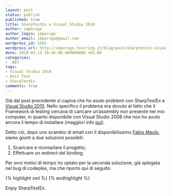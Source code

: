 ```yaml
---
layout: post
status: publish
published: true
title: SharpTestEx e Visual Studio 2010
author: imperugo
author_login: imperugo
author_email: imperugo@gmail.com
wordpress_id: 1501
wordpress_url: http://imperugo.tostring.it/blog/post/sharptestex-visual-studio-2010/
date: 2010-05-13 16:45:00.000000000 +01:00
categories:
- .NET
tags:
- Visual Studio 2010
- Unit Test
- SharpTestEx
comments: true
---
```

<p>Già dal post precedente si capiva che ho avuto problemi con SharpTestEx e <a title="Visual Studio 2010" href="http://tostring.it/tags/archive/visual+studio+2010" target="_blank">Visual Studio 2010</a>. Nello specifico il problema era dovuto al fatto che il Framework di testing cercava di caricare un’assembly non presente nel mio computer, in quanto disponibile con Visual Studio 2008 che non ho avuto ancora il tempo di installare (maggiori info <a title="SharpTestEx - Test fails is Visual Studio 2008 is not installed." href="http://sharptestex.codeplex.com/WorkItem/View.aspx?WorkItemId=5995" rel="nofollow" target="_blank">qui</a>).</p>  <p>Detto ciò, dopo uno scambio di email con il disponibilissimo <a title="Fabio Maulo&#39;s blog" href="http://fabiomaulo.blogspot.com/" rel="nofollow" target="_blank">Fabio Maulo</a>, siamo giunti a due soluzioni possibili:</p>  <ol>   <li>Scaricare e ricompilare il progetto; </li>    <li>Effettuare un redirect del binding; </li> </ol>  <p>Per ovvi motivi di tempo ho optato per la seconda soluzione, già spiegata nel bug di codeplex, ma che riporto qui di seguito:</p>  {% highlight xml %}
<runtime>
    <assemblyBinding xmlns="urn:schemas-microsoft-com:asm.v1">
        <dependentAssembly>
            <assemblyIdentity name="Microsoft.VisualStudio.QualityTools.UnitTestFramework" 
                    publicKeyToken="b03f5f7f11d50a3a" 
                    culture="neutral" />
             <bindingRedirect oldVersion="9.0.0.0"
                    newVersion="10.0.0.0"/>
        </dependentAssembly>
    </assemblyBinding>
</runtime>
{% endhighlight %}
<p>Enjoy SharpTestEx.</p>
